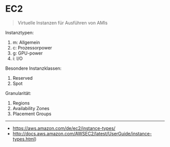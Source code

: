 # EC2

> Virtuelle Instanzen für Ausführen von AMIs

Instanztypen:

1. m: Allgemein
1. c: Prozessorpower
1. g: GPU-power
1. i: I/O

Besondere Instanzklassen:

1. Reserved
1. Spot

Granularität:

1. Regions
1. Availability Zones
1. Placement Groups

---

- <https://aws.amazon.com/de/ec2/instance-types/>
- <http://docs.aws.amazon.com/AWSEC2/latest/UserGuide/instance-types.html>)
